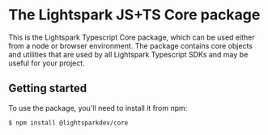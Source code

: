 # The Lightspark JS+TS Core package

This is the Lightspark Typescript Core package, which can be used either from a node or browser environment. The package contains core objects and utilities that are used by all Lightspark Typescript SDKs and may be useful for your project.

## Getting started

To use the package, you'll need to install it from npm:

```bash
$ npm install @lightsparkdev/core
```
